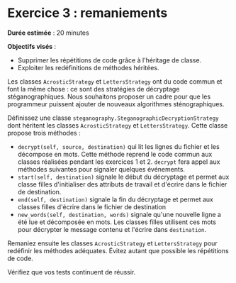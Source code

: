 # Exercice 3 : remaniements

**Durée estimée** : 20 minutes

**Objectifs visés** : 

- Supprimer les répétitions de code grâce à l'héritage de classe.
- Exploiter les redéfinitions de méthodes héritées.

Les classes `AcrosticStrategy` et `LettersStrategy` ont du code commun et font
la même chose : ce sont des stratégies de décryptage stéganographiques. 
Nous souhaitons proposer un cadre pour que les programmeur puissent ajouter de nouveaux algorithmes
sténographiques.

Définissez une classe `steganography.SteganographicDecryptionStrategy` dont héritent
les classes `AcrosticStrategy` et `LettersStrategy`. Cette classe propose trois méthodes :

- `decrypt(self, source, destination)` qui lit les lignes du fichier et les décompose en mots. Cette
méthode reprend le code commun aux classes réalisées pendant les exercices 1 et 2. `decrypt` fera
appel aux méthodes suivantes pour signaler quelques événements.
- `start(self, destination)` signale le début du décryptage et permet aux classe filles d'initialiser des
attributs de travail et d'écrire dans le fichier de destination.
- `end(self, destination)` signale la fin du décryptage et permet aux classes filles d'écrire 
dans le fichier de destination
- `new_words(self, destination, words)` signale qu'une nouvelle ligne a été lue et décomposée en mots.
Les classes filles utilisent ces mots pour décrypter le message contenu et l'écrire dans `destination`.

Remaniez ensuite les classes `AcrosticStrategy` et `LettersStrategy` pour redéfinir les méthodes 
adéquates. Évitez autant que possible les répétitions de code.

Vérifiez que vos tests continuent de réussir.